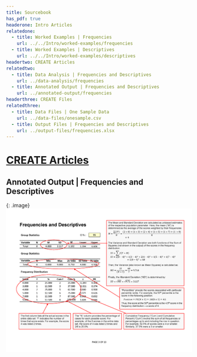 ```yaml
---
title: Sourcebook
has_pdf: true
headerone: Intro Articles
relatedone:
  - title: Worked Examples | Frequencies
    url: ../../Intro/worked-examples/frequencies
  - title: Worked Examples | Descriptives
    url: ../../Intro/worked-examples/descriptives
headertwo: CREATE Articles
relatedtwo:
  - title: Data Analysis | Frequencies and Descriptives
    url: ../data-analysis/frequencies
  - title: Annotated Output | Frequencies and Descriptives
    url: ../annotated-output/frequencies
headerthree: CREATE Files
relatedthree:
  - title: Data Files | One Sample Data
    url: ../data-files/onesample.csv
  - title: Output Files | Frequencies and Descriptives
    url: ../output-files/frequencies.xlsx
---
```


# [CREATE Articles](../index.md)

## Annotated Output | Frequencies and Descriptives

{: .image}
![Annotated output for frequencies](frequencies.png)
